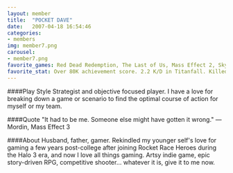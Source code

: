 ```yaml
---
layout: member
title:  "POCKET DAVE"
date:   2007-04-18 16:54:46
categories:
- members
img: member7.png
carousel:
- member7.png
favorite_games: Red Dead Redemption, The Last of Us, Mass Effect 2, Skyrim, Bioshock, Uncharted 2
favorite_stat: Over 80K achievement score. 2.2 K/D in Titanfall. Killed every pigeon in GTA IV.
---
```

####Play Style
Strategist and objective focused player. I have a love for breaking down a game or scenario to find the optimal course of action for myself or my team.

####Quote
"It had to be me. Someone else might have gotten it wrong." &mdash; Mordin, Mass Effect 3

####About
Husband, father, gamer. Rekindled my younger self's love for gaming a few years post-college after joining Rocket Race Heroes during the Halo 3 era, and now I love all things gaming. Artsy indie game, epic story-driven RPG, competitive shooter... whatever it is, give it to me now.